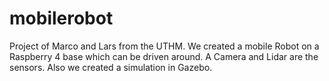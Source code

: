 # mobilerobot

Project of Marco and Lars from the UTHM. We created a mobile Robot on a Raspberry 4 base which can be driven around. A Camera and Lidar are the sensors. Also we created a simulation in Gazebo. 

